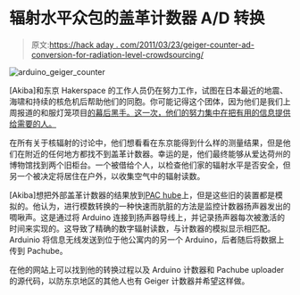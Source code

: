 # 辐射水平众包的盖革计数器 A/D 转换

> 原文:[https://hack aday . com/2011/03/23/geiger-counter-ad-conversion-for-radiation-level-crowdsourcing/](https://hackaday.com/2011/03/23/geiger-counter-ad-conversion-for-radiation-level-crowdsourcing/)

![arduino_geiger_counter](../Images/0a2b501ed957caad8be688a5bcd73286.png "arduino_geiger_counter")

[Akiba]和东京 Hakerspace 的工作人员仍在努力工作，试图在日本最近的地震、海啸和持续的核危机后帮助他们的同胞。你可能记得这个团体，因为他们是我们上周报道的和服灯笼项目[的幕后黑手。这一次，他们的努力集中在把有用的信息提供给需要的人。](http://hackaday.com/2011/03/16/tokyo-hackerspace-helping-disaster-victims)

在所有关于核辐射的讨论中，他们想看看在东京能得到什么样的测量结果，但是他们在附近的任何地方都找不到盖革计数器。幸运的是，他们最终能够从爱达荷州的博物馆找到两个旧柜台。一个被借给个人，以检查他们家的辐射水平是否安全，但另一个被决定将居住在户外，以收集空气中的辐射读数。

[Akiba]想把外部盖革计数器的结果放到[PAC hube](http://community.pachube.com/node/608)上，但是这些旧的装置都是模拟的。他认为，进行模数转换的一种快速而肮脏的方法是监控计数器扬声器发出的啁啾声。这是通过将 Arduino 连接到扬声器导线上，并记录扬声器每次被激活的时间来实现的。这导致了精确的数字辐射读数，与计数器的模拟显示相匹配。Arduinio 将信息无线发送到位于他公寓内的另一个 Arduino，后者随后将数据上传到 Pachube。

在他的网站上可以找到他的转换过程以及 Arduino 计数器和 Pachube uploader 的源代码，以防东京地区的其他人也有 Geiger 计数器并希望这样做。